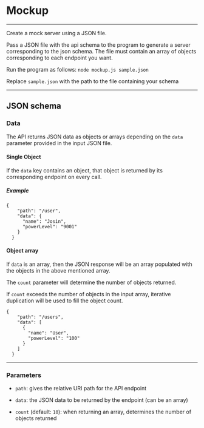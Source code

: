 # Mockup

---

Create a mock server using a JSON file.

Pass a JSON file with the api schema to the program to generate a server corresponding to the json schema. The file must contain an array of objects corresponding to each endpoint you want.

Run the program as follows:
`node mockup.js sample.json`

Replace `sample.json` with the path to the file containing your schema

---

## JSON schema

### Data

The API returns JSON data as objects or arrays depending on the `data` parameter provided in the input JSON file.

#### Single Object

If the `data` key contains an object, that object is returned by its corresponding endpoint on every call.

##### Example

```
{
    "path": "/user",
    "data": {
      "name": "Josin",
      "powerLevel": "9001"
    }
  }
```

#### Object array

If `data` is an array, then the JSON response will be an array populated with the objects in the above mentioned array.

The `count` parameter will determine the number of objects returned.

If `count` exceeds the number of objects in the input array, iterative duplication will be used to fill the object count.

```
{
    "path": "/users",
    "data": [
      {
        "name": "User",
        "powerLevel": "100"
      }
    ]
  }
```

<hr />

### Parameters

- `path`: gives the relative URI path for the API endpoint

- `data`: the JSON data to be returned by the endpoint (can be an array)

- `count` (default: `10`): when returning an array, determines the number of objects returned
